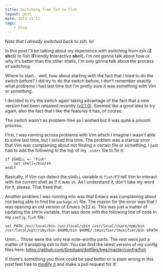 ```yaml
---
title: Switching from Zsh to fish
layout: post
date: 2013-11-13
tags:
    - blog
---
```


*Note that I already switched back to zsh. lol*

In this post I'll be talking about my experience with switching from zsh (**Z**
**sh**ell) to fish (**F**riendly **I**nteractive **sh**ell). I'm not gonna talk
about how or why it's better than the other shells, I'm only gonna talk about
the process of switching.

Where to start... well, how about starting with the fact that I tried to do the
switch before? I did try to do the switch before, I don't remember exactly what
problems I had last time but I'm pretty sure it was something with Vim or
something.

I decided to try the switch again taking advantage of the fact that a new
version had been released recently
([v2.1.0](http://fishshell.com/release_notes.html)). Seemed like a good idea to
try again, also the fact that I like the features it has, of course.

The switch wasn't as problem-free as I wished but it was quite a smooth process.

First, I was running across problems with Vim which I imagine I wasn't able to
solve last time, but I solved this time. The problem was a startup error that
Vim was complaining about not finding a certain file or something. I just had to
add the following to the top of my `.vimrc` file to fix it:

```text
if $SHELL =~ 'fish'
	set shell=/bin/sh
endif
```

Basically, if Vim can detect the `$SHELL` variable is `fish` it'll tell Vim to
interact with the current shell as if it was `sh`. As I understand it, don't
take my word for it, please. That fixed that.

Another problem I was running into was that Emacs was complaining about not
being able to find the `package.el` file. The reason for the error was that
I was opening an old version of Emacs (v22.x). This was just a matter of
updating the `$PATH` variable, that was done with the following line of code in
my `config.fish` file:

```text
set PATH /usr/local/bin /usr/local/sbin /usr/local/share/npm/bin /usr/local/opt/ruby/bin $HOME/bin $HOME/.tmuxifier/tmuxifier/bin $PATH
```

Umm... Those were the only real note-worthy parts. The rest were just a matter
of translating zsh to fish. You can find the latest version of my config files
here: <https://github.com/Greduan/dotfiles/tree/master/config/fish>

If there's something you think could be said better or is plain wrong in this
post feel free to [modify
it](https://github.com/Greduan/eduantech.docpad/blob/master/src/render/posts/switching-from-zsh-to-fish.html.md)
and make a pull request for it!
